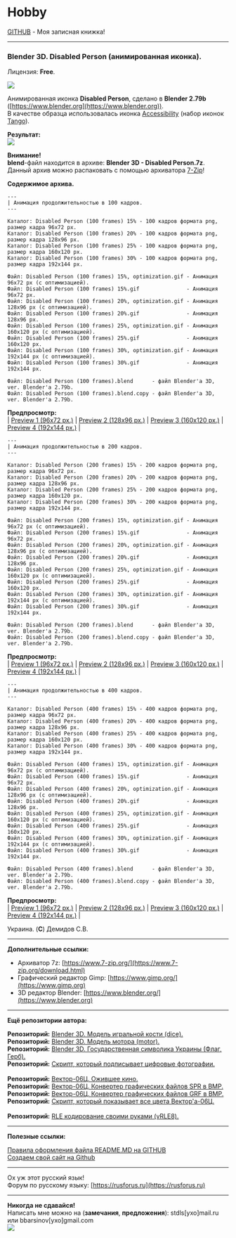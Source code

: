 # Hobby
[GITHUB](https://github.com) - Моя записная книжка!

<hr>

### Blender 3D. Disabled Person (анимированная иконка).

Лицензия: **Free**.

![](https://github.com/drilnet/blender3d-disabled-person/blob/master/UA.png)

Анимированная иконка **Disabled Person**, сделано в **Blender 2.79b** ([https://www.blender.org](https://www.blender.org)).
<br>
В качестве образца использовалась иконка [Accessibility](https://github.com/drilnet/blender3d-disabled-person/blob/master/Tango%20icon%20(example)/Accessibility.png) (набор иконок [Tango](https://ru.wikipedia.org/wiki/Tango_Desktop_Project)).

**Результат:**
<br>
![](https://github.com/drilnet/blender3d-disabled-person/blob/master/Preview%20GIF/Disabled%20Person%20(100%20frames)%2015%25%2C%20optimization.gif)

**Внимание!**
<br>
**blend**-файл находится в архиве: **Blender 3D - Disabled Person.7z**.
<br>
Данный архив можно распаковать с помощью архиватора [7-Zip](https://www.7-zip.org/download.html)!

**Содержимое архива.**

```
---
| Анимация продолжительностью в 100 кадров.
---

Каталог: Disabled Person (100 frames) 15% - 100 кадров формата png, размер кадра 96x72 px.
Каталог: Disabled Person (100 frames) 20% - 100 кадров формата png, размер кадра 128x96 px.
Каталог: Disabled Person (100 frames) 25% - 100 кадров формата png, размер кадра 160x120 px.
Каталог: Disabled Person (100 frames) 30% - 100 кадров формата png, размер кадра 192x144 px.

Файл: Disabled Person (100 frames) 15%, optimization.gif - Анимация 96x72 px (с оптимизацией).
Файл: Disabled Person (100 frames) 15%.gif               - Анимация 96x72 px.
Файл: Disabled Person (100 frames) 20%, optimization.gif - Анимация 128x96 px (с оптимизацией).
Файл: Disabled Person (100 frames) 20%.gif               - Анимация 128x96 px.
Файл: Disabled Person (100 frames) 25%, optimization.gif - Анимация 160x120 px (с оптимизацией).
Файл: Disabled Person (100 frames) 25%.gif               - Анимация 160x120 px.
Файл: Disabled Person (100 frames) 30%, optimization.gif - Анимация 192x144 px (с оптимизацией).
Файл: Disabled Person (100 frames) 30%.gif               - Анимация 192x144 px.

Файл: Disabled Person (100 frames).blend      - файл Blender'а 3D, ver. Blender'а 2.79b.
Файл: Disabled Person (100 frames).blend.copy - файл Blender'а 3D, ver. Blender'а 2.79b.
```

**Предпросмотр:**
<br>
| [Preview 1 (96x72 px.)](https://github.com/drilnet/blender3d-disabled-person/blob/master/Preview%20GIF/Disabled%20Person%20(100%20frames)%2015%25%2C%20optimization.gif)
| [Preview 2 (128x96 px.)](https://github.com/drilnet/blender3d-disabled-person/blob/master/Preview%20GIF/Disabled%20Person%20(100%20frames)%2020%25%2C%20optimization.gif)
| [Preview 3 (160x120 px.)](https://github.com/drilnet/blender3d-disabled-person/blob/master/Preview%20GIF/Disabled%20Person%20(100%20frames)%2025%25%2C%20optimization.gif)
| [Preview 4 (192x144 px.)](https://github.com/drilnet/blender3d-disabled-person/blob/master/Preview%20GIF/Disabled%20Person%20(100%20frames)%2030%25%2C%20optimization.gif) |

```
---
| Анимация продолжительностью в 200 кадров.
---

Каталог: Disabled Person (200 frames) 15% - 200 кадров формата png, размер кадра 96x72 px.
Каталог: Disabled Person (200 frames) 20% - 200 кадров формата png, размер кадра 128x96 px.
Каталог: Disabled Person (200 frames) 25% - 200 кадров формата png, размер кадра 160x120 px.
Каталог: Disabled Person (200 frames) 30% - 200 кадров формата png, размер кадра 192x144 px.

Файл: Disabled Person (200 frames) 15%, optimization.gif - Анимация 96x72 px (с оптимизацией).
Файл: Disabled Person (200 frames) 15%.gif               - Анимация 96x72 px.
Файл: Disabled Person (200 frames) 20%, optimization.gif - Анимация 128x96 px (с оптимизацией).
Файл: Disabled Person (200 frames) 20%.gif               - Анимация 128x96 px.
Файл: Disabled Person (200 frames) 25%, optimization.gif - Анимация 160x120 px (с оптимизацией).
Файл: Disabled Person (200 frames) 25%.gif               - Анимация 160x120 px.
Файл: Disabled Person (200 frames) 30%, optimization.gif - Анимация 192x144 px (с оптимизацией).
Файл: Disabled Person (200 frames) 30%.gif               - Анимация 192x144 px.

Файл: Disabled Person (200 frames).blend      - файл Blender'а 3D, ver. Blender'а 2.79b.
Файл: Disabled Person (200 frames).blend.copy - файл Blender'а 3D, ver. Blender'а 2.79b.
```

**Предпросмотр:**
<br>
| [Preview 1 (96x72 px.)](https://github.com/drilnet/blender3d-disabled-person/blob/master/Preview%20GIF/Disabled%20Person%20(200%20frames)%2015%25%2C%20optimization.gif)
| [Preview 2 (128x96 px.)](https://github.com/drilnet/blender3d-disabled-person/blob/master/Preview%20GIF/Disabled%20Person%20(200%20frames)%2020%25%2C%20optimization.gif)
| [Preview 3 (160x120 px.)](https://github.com/drilnet/blender3d-disabled-person/blob/master/Preview%20GIF/Disabled%20Person%20(200%20frames)%2025%25%2C%20optimization.gif)
| [Preview 4 (192x144 px.)](https://github.com/drilnet/blender3d-disabled-person/blob/master/Preview%20GIF/Disabled%20Person%20(200%20frames)%2030%25%2C%20optimization.gif) |

```
---
| Анимация продолжительностью в 400 кадров.
---

Каталог: Disabled Person (400 frames) 15% - 400 кадров формата png, размер кадра 96x72 px.
Каталог: Disabled Person (400 frames) 20% - 400 кадров формата png, размер кадра 128x96 px.
Каталог: Disabled Person (400 frames) 25% - 400 кадров формата png, размер кадра 160x120 px.
Каталог: Disabled Person (400 frames) 30% - 400 кадров формата png, размер кадра 192x144 px.

Файл: Disabled Person (400 frames) 15%, optimization.gif - Анимация 96x72 px (с оптимизацией).
Файл: Disabled Person (400 frames) 15%.gif               - Анимация 96x72 px.
Файл: Disabled Person (400 frames) 20%, optimization.gif - Анимация 128x96 px (с оптимизацией).
Файл: Disabled Person (400 frames) 20%.gif               - Анимация 128x96 px.
Файл: Disabled Person (400 frames) 25%, optimization.gif - Анимация 160x120 px (с оптимизацией).
Файл: Disabled Person (400 frames) 25%.gif               - Анимация 160x120 px.
Файл: Disabled Person (400 frames) 30%, optimization.gif - Анимация 192x144 px (с оптимизацией).
Файл: Disabled Person (400 frames) 30%.gif               - Анимация 192x144 px.

Файл: Disabled Person (400 frames).blend      - файл Blender'а 3D, ver. Blender'а 2.79b.
Файл: Disabled Person (400 frames).blend.copy - файл Blender'а 3D, ver. Blender'а 2.79b.
```

**Предпросмотр:**
<br>
| [Preview 1 (96x72 px.)](https://github.com/drilnet/blender3d-disabled-person/blob/master/Preview%20GIF/Disabled%20Person%20(400%20frames)%2015%25%2C%20optimization.gif)
| [Preview 2 (128x96 px.)](https://github.com/drilnet/blender3d-disabled-person/blob/master/Preview%20GIF/Disabled%20Person%20(400%20frames)%2020%25%2C%20optimization.gif)
| [Preview 3 (160x120 px.)](https://github.com/drilnet/blender3d-disabled-person/blob/master/Preview%20GIF/Disabled%20Person%20(400%20frames)%2025%25%2C%20optimization.gif)
| [Preview 4 (192x144 px.)](https://github.com/drilnet/blender3d-disabled-person/blob/master/Preview%20GIF/Disabled%20Person%20(400%20frames)%2030%25%2C%20optimization.gif) |

Украина. (**C**) Демидов С.В.

<hr>

**Дополнительные ссылки:**
* Архиватор 7z: [https://www.7-zip.org/](https://www.7-zip.org/download.html)
* Графический редактор Gimp: [https://www.gimp.org/](https://www.gimp.org)
* 3D редактор Blender: [https://www.blender.org/](https://www.blender.org)

<hr>

**Ещё репозитории автора:**

**Репозиторий:** [Blender 3D. Модель игральной кости (dice).](https://github.com/drilnet/blender3d-dice2)
<br>
**Репозиторий:** [Blender 3D. Модель мотора (motor).](https://github.com/drilnet/blender3d-motor)
<br>
**Репозиторий:** [Blender 3D. Государственная символика Украины (Флаг, Герб).](https://github.com/drilnet/blender3d-ukrainian-symbols)
<br>
**Репозиторий:** [Скрипт, который подписывает цифровые фотографии.](https://github.com/drilnet/programming-perl-signature-images)
<br>
<br>
**Репозиторий:** [Вектор-06Ц. Ожившее кино.](https://github.com/drilnet/vector-06c-kino)
<br>
**Репозиторий:** [Вектор-06Ц. Конвертер графических файлов SPR в BMP.](https://github.com/drilnet/vector-06c-spr2bmp)
<br>
**Репозиторий:** [Вектор-06Ц. Конвертер графических файлов GRF в BMP.](https://github.com/drilnet/vector-06c-grf2bmp)
<br>
**Репозиторий:** [Скрипт, который показывает все цвета Вектор'а-06Ц.](https://github.com/drilnet/vector-06c-color256)
<br>
<br>
**Репозиторий:** [RLE кодирование своими руками (vRLE8).](https://github.com/drilnet/rle)

<hr>

**Полезные ссылки:**

[Правила оформления файла README.MD на GITHUB](https://github.com/OlgaVlasova/markdown-doc/blob/master/README.md#SpecialSymbol)
<br>
[Создаем свой сайт на Github](https://www.youtube.com/watch?v=05nLdIVfSRU)

<hr>

Ох уж этот русский язык!
<br>
Форум по русскому языку: [https://rusforus.ru](https://rusforus.ru)

<hr>

**Никогда не сдавайся!**
<br>
Написать мне можно на (**замечания**, **предложения**): stdls[ухо]mail.ru или bbarsinov[ухо]gmail.com
<br>
![](https://github.com/drilnet/blender3d-disabled-person/blob/master/Preview%20GIF/Disabled%20Person%20(mini).gif)
